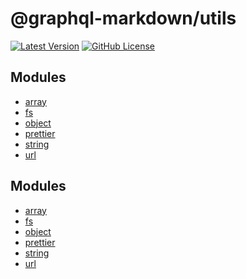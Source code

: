 # @graphql-markdown/utils

[![Latest Version](https://img.shields.io/npm/v/@graphql-markdown/utils?style=flat-square)](https://www.npmjs.com/package/@graphql-markdown/utils)
[![GitHub License](https://img.shields.io/github/license/graphql-markdown/graphql-markdown?style=flat-square)](https://raw.githubusercontent.com/graphql-markdown/graphql-markdown/main/LICENSE)

## Modules

- [array](docs/array.md)
- [fs](docs/fs.md)
- [object](docs/object.md)
- [prettier](docs/prettier.md)
- [string](docs/string.md)
- [url](docs/url.md)

## Modules

- [array](array.md)
- [fs](fs.md)
- [object](object.md)
- [prettier](prettier.md)
- [string](string.md)
- [url](url.md)
